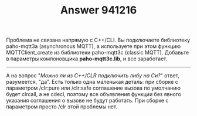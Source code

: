 ﻿---
title: "Answer 941216"
se.owner.user_id: 240512
se.owner.display_name: "MSDN.WhiteKnight"
se.owner.link: "https://ru.stackoverflow.com/users/240512/msdn-whiteknight"
se.answer_id: 941216
se.question_id: 940922
se.post_type: answer
se.score: 0
se.is_accepted: False
---
<p>Проблема не связана напрямую с C++/CLI. Вы подключаете библиотеку paho-mqtt3a (asynchronous MQTT), а используете при этом функцию MQTTClient_create из библиотеки paho-mqtt3c (classic MQTT). Добавьте в параметры компоновщика <strong>paho-mqtt3c.lib</strong>, и все заработает.</p>

<hr>

<p>А на вопрос "<em>Можно ли из C++/CLR подключить либу на Си?</em>" ответ, разумеется, "да". Есть только одна маленькая деталь: при сборке с параметром /clr:pure или /clr:safe соглашение вызова по умолчанию будет clrcall, а не cdecl, поэтому все объявления функции без явного указания соглашения о вызове не будут работать. При сборке с параметром просто /clr этой проблемы нет.</p>
